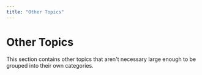 ```yaml
---
title: "Other Topics"
---
```



# Other Topics

This section contains other topics that aren't necessary large enough to be grouped into their own categories.

